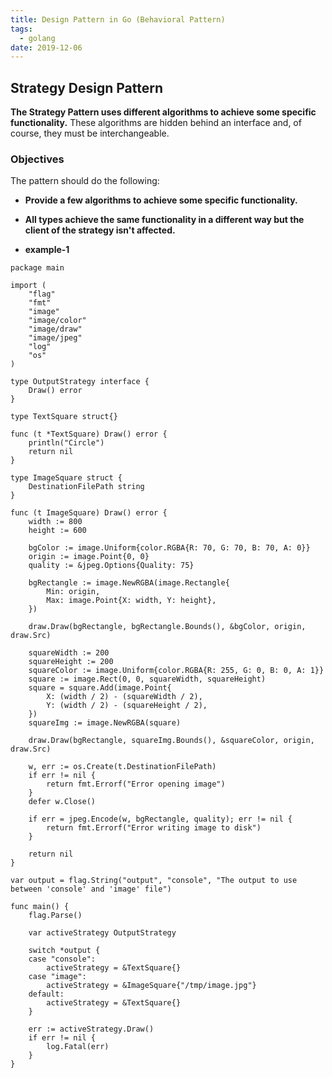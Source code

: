 ```yaml
---
title: Design Pattern in Go (Behavioral Pattern)
tags:
  - golang
date: 2019-12-06
---
```


## Strategy Design Pattern

**The Strategy Pattern uses different algorithms to achieve some specific functionality.** These algorithms are hidden behind an interface and, of course, they must be interchangeable.

### Objectives

The pattern should do the following:

- **Provide a few algorithms to achieve some specific functionality.**
- **All types achieve the same functionality in a different way but the client of the strategy isn't affected.**

- **example-1**

```golang
package main

import (
    "flag"
    "fmt"
    "image"
    "image/color"
    "image/draw"
    "image/jpeg"
    "log"
    "os"
)

type OutputStrategy interface {
    Draw() error
}

type TextSquare struct{}

func (t *TextSquare) Draw() error {
    println("Circle")
    return nil
}

type ImageSquare struct {
    DestinationFilePath string
}

func (t ImageSquare) Draw() error {
    width := 800
    height := 600

    bgColor := image.Uniform{color.RGBA{R: 70, G: 70, B: 70, A: 0}}
    origin := image.Point{0, 0}
    quality := &jpeg.Options{Quality: 75}

    bgRectangle := image.NewRGBA(image.Rectangle{
        Min: origin,
        Max: image.Point{X: width, Y: height},
    })

    draw.Draw(bgRectangle, bgRectangle.Bounds(), &bgColor, origin, draw.Src)

    squareWidth := 200
    squareHeight := 200
    squareColor := image.Uniform{color.RGBA{R: 255, G: 0, B: 0, A: 1}}
    square := image.Rect(0, 0, squareWidth, squareHeight)
    square = square.Add(image.Point{
        X: (width / 2) - (squareWidth / 2),
        Y: (width / 2) - (squareHeight / 2),
    })
    squareImg := image.NewRGBA(square)

    draw.Draw(bgRectangle, squareImg.Bounds(), &squareColor, origin, draw.Src)

    w, err := os.Create(t.DestinationFilePath)
    if err != nil {
        return fmt.Errorf("Error opening image")
    }
    defer w.Close()

    if err = jpeg.Encode(w, bgRectangle, quality); err != nil {
        return fmt.Errorf("Error writing image to disk")
    }

    return nil
}

var output = flag.String("output", "console", "The output to use between 'console' and 'image' file")

func main() {
    flag.Parse()

    var activeStrategy OutputStrategy

    switch *output {
    case "console":
        activeStrategy = &TextSquare{}
    case "image":
        activeStrategy = &ImageSquare{"/tmp/image.jpg"}
    default:
        activeStrategy = &TextSquare{}
    }

    err := activeStrategy.Draw()
    if err != nil {
        log.Fatal(err)
    }
}
```